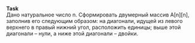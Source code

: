 **Task**
\
Дано натуральное число n. Сформировать двумерный массив A[n][n], заполнив его следующим образом: на диагонали, идущей из левого верхнего в правый нижний угол, расположить единицы; выше этой диагонали – нули, а ниже этой диагонали – двойки.
